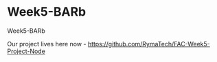 # Week5-BARb
Week5-BARb

Our project lives here now - https://github.com/RymaTech/FAC-Week5-Project-Node
